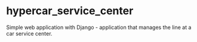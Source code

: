 # hypercar_service_center
Simple web application with Django - application that manages the line at a car service center.
